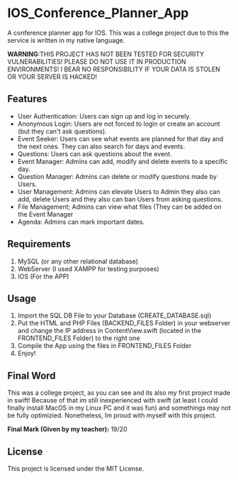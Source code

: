# IOS_Conference_Planner_App
A conference planner app for IOS. This was a college project due to this the service is written in my native language.

**WARNING**:THIS PROJECT HAS NOT BEEN TESTED FOR SECURITY VULNERABILITIES! PLEASE DO NOT USE IT IN PRODUCTION ENVIRONMENTS! I BEAR NO RESPONSIBILITY IF YOUR DATA IS STOLEN OR YOUR SERVER IS HACKED!

## Features

- User Authentication: Users can sign up and log in securely.
- Anonymous Login: Users are not forced to login or create an account (but they can't ask questions).
- Event Seeker: Users can see what events are planned for that day and the next ones. They can also search for days and events.
- Questions: Users can ask questions about the event.
- Event Manager: Admins can add, modify and delete events to a specific day.
- Question Manager: Admins can delete or modify questions made by Users.
- User Management: Admins can elevate Users to Admin they also can add, delete Users and they also can ban Users from asking questions.
- File Management; Admins can view what files (They can be added on the Event Manager
- Agenda: Admins can mark important dates.

## Requirements
1. MySQL (or any other relational database)
2. WebServer (I used XAMPP for testing purposes)
3. IOS (For the APP)

## Usage
1. Import the SQL DB File to your Database (CREATE_DATABASE.sql)
2. Put the HTML and PHP Files (BACKEND_FILES Folder) in your webserver and change the IP address in ContentView.swift (located in the FRONTEND_FILES Folder) to the right one
3. Compile the App using the files in FRONTEND_FILES Folder
4. Enjoy!

## Final Word
This was a college project, as you can see and its also my first project made in swift! Because of that im still inexperienced with swift (at least I could finally install MacOS in my Linux PC and it was fun) and somethings may not be fully optimizied. Nonetheless, Im proud with myself with this project.

**Final Mark (Given by my teacher):** 19/20

## License
This project is licensed under the MIT License.
